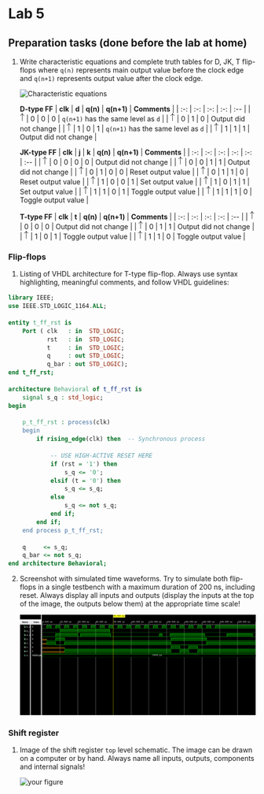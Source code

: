 # Lab 5

## Preparation tasks (done before the lab at home)

1. Write characteristic equations and complete truth tables for D, JK, T flip-flops where `q(n)` represents main output value before the clock edge and `q(n+1)` represents output value after the clock edge.

   ![Characteristic equations](images/eq_flip_flops.png)
   <!--
   https://editor.codecogs.com/
   \begin{align*}
       q_{n+1}^D =&~D \\
       q_{n+1}^{JK} =& \\
       q_{n+1}^T =& \\
   \end{align*}
   -->

   **D-type FF**
   | **clk** | **d** | **q(n)** | **q(n+1)** | **Comments** |
   | :-: | :-: | :-: | :-: | :-- |
   | ![rising](images/up.png) | 0 | 0 | 0 | `q(n+1)` has the same level as `d` |
   | ![rising](images/up.png) | 0 | 1 | 0 | Output did not change |
   | ![rising](images/up.png) | 1 | 0 | 1 | `q(n+1)` has the same level as `d` |
   | ![rising](images/up.png) | 1 | 1 | 1 | Output did not change |

   **JK-type FF**
   | **clk** | **j** | **k** | **q(n)** | **q(n+1)** | **Comments** |
   | :-: | :-: | :-: | :-: | :-: | :-- |
   | ![rising](images/up.png) | 0 | 0 | 0 | 0 | Output did not change |
   | ![rising](images/up.png) | 0 | 0 | 1 | 1 | Output did not change |
   | ![rising](images/up.png) | 0 | 1 | 0 | 0 | Reset output value |
   | ![rising](images/up.png) | 0 | 1 | 1 | 0 | Reset output value |
   | ![rising](images/up.png) | 1 | 0 | 0 | 1 | Set output value |
   | ![rising](images/up.png) | 1 | 0 | 1 | 1 | Set output value |
   | ![rising](images/up.png) | 1 | 1 | 0 | 1 | Toggle output value |
   | ![rising](images/up.png) | 1 | 1 | 1 | 0 | Toggle output value |

   **T-type FF**
   | **clk** | **t** | **q(n)** | **q(n+1)** | **Comments** |
   | :-: | :-: | :-: | :-: | :-- |
   | ![rising](images/up.png) | 0 | 0 | 0 | Output did not change |
   | ![rising](images/up.png) | 0 | 1 | 1 | Output did not change |
   | ![rising](images/up.png) | 1 | 0 | 1 | Toggle output value |
   | ![rising](images/up.png) | 1 | 1 | 0 | Toggle output value |

<a name="part1"></a>

### Flip-flops

1. Listing of VHDL architecture for T-type flip-flop. Always use syntax highlighting, meaningful comments, and follow VHDL guidelines:

```vhdl
library IEEE;
use IEEE.STD_LOGIC_1164.ALL;

entity t_ff_rst is
    Port ( clk   : in  STD_LOGIC;
           rst   : in  STD_LOGIC;
           t     : in  STD_LOGIC;
           q     : out STD_LOGIC;
           q_bar : out STD_LOGIC);
end t_ff_rst;

architecture Behavioral of t_ff_rst is
    signal s_q : std_logic;
begin

    p_t_ff_rst : process(clk)
    begin
        if rising_edge(clk) then  -- Synchronous process

            -- USE HIGH-ACTIVE RESET HERE
            if (rst = '1') then
                s_q <= '0';
            elsif (t = '0') then
                s_q <= s_q;
            else
                s_q <= not s_q;
            end if;
        end if;
    end process p_t_ff_rst;
    
    q     <= s_q;
    q_bar <= not s_q;
end architecture Behavioral;
```

2. Screenshot with simulated time waveforms. Try to simulate both flip-flops in a single testbench with a maximum duration of 200 ns, including reset. Always display all inputs and outputs (display the inputs at the top of the image, the outputs below them) at the appropriate time scale!

   ![](images/sim1.png)

### Shift register

1. Image of the shift register `top` level schematic. The image can be drawn on a computer or by hand. Always name all inputs, outputs, components and internal signals!

   ![your figure]()

